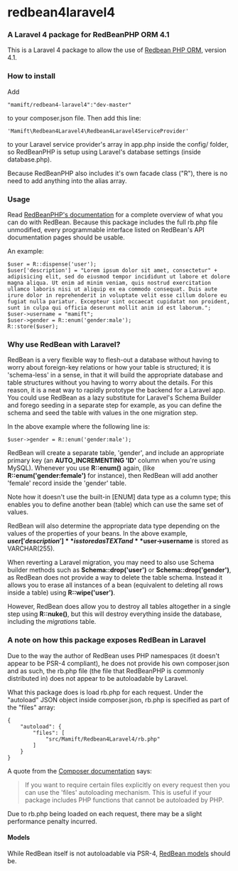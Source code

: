# redbean4laravel4
### A Laravel 4 package for RedBeanPHP ORM 4.1

This is a Laravel 4 package to allow the use of [Redbean PHP ORM](http://redbeanphp.com), version 4.1.

### How to install

Add 
	
	"mamift/redbean4-laravel4":"dev-master" 
	
to your composer.json file. Then add this line:

	'Mamift\Redbean4Laravel4\Redbean4Laravel4ServiceProvider'

to your Laravel service provider's array in app.php inside the config/ folder, so RedBeanPHP is setup using Laravel's database settings (inside database.php).

Because RedBeanPHP also includes it's own facade class ("R"), there is no need to add anything into the alias array.

### Usage

Read [RedBeanPHP's documentation](http://redbeanphp.com/crud) for a complete overview of what you can do with RedBean. Because this package includes the full rb.php file unmodified, every programmable interface listed on RedBean's API documentation pages should be usable.

An example:

	$user = R::dispense('user');
	$user['description'] = "Lorem ipsum dolor sit amet, consectetur" + adipisicing elit, sed do eiusmod tempor incididunt ut labore et dolore magna aliqua. Ut enim ad minim veniam, quis nostrud exercitation ullamco laboris nisi ut aliquip ex ea commodo consequat. Duis aute irure dolor in reprehenderit in voluptate velit esse cillum dolore eu fugiat nulla pariatur. Excepteur sint occaecat cupidatat non proident, sunt in culpa qui officia deserunt mollit anim id est laborum.";
	$user->username = "mamift";
	$user->gender = R::enum('gender:male');
	R::store($user);

### Why use RedBean with Laravel?

RedBean is a very flexible way to flesh-out a database without having to worry about foreign-key relations or how your table is structured; it is 'schema-less' in a sense, in that it will build the appropriate database and table structures without you having to worry about the details. For this reason, it is a neat way to rapidly prototype the backend for a Laravel app. You could use RedBean as a lazy substitute for Laravel's Schema Builder and forego seeding in a separate step for example, as you can define the schema and seed the table with values in the one migration step.

In the above example where the following line is:

	$user->gender = R::enum('gender:male');

RedBean will create a separate table, 'gender', and include an appropriate primary key (an **AUTO_INCREMENTING 'ID'** column when you're using MySQL). Whenever you use **R::enum()** again, (like **R::enum('gender:female')** for instance), then RedBean will add another 'female' record inside the 'gender' table. 

Note how it doesn't use the built-in [ENUM] data type as a column type; this enables you to define another bean (table) which can use the same set of values.

RedBean will also determine the appropriate data type depending on the values of the properties of your beans. In the above example, **$user['description']** is stored as TEXT and **$user->username** is stored as VARCHAR(255).

When reverting a Laravel migration, you may need to also use Schema builder methods such as **Schema::drop('user')** or **Schema::drop('gender')**, as RedBean does not provide a way to delete the table schema. Instead it allows you to erase all instances of a bean (equivalent to deleting all rows inside a table) using **R::wipe('user')**. 

However, RedBean does allow you to destroy all tables altogether in a single step using **R::nuke()**, but this will destroy everything inside the database, including the *migrations* table.

### A note on how this package exposes RedBean in Laravel

Due to the way the author of RedBean uses PHP namespaces (it doesn't appear to be PSR-4 compliant), he does not provide his own composer.json and as such, the rb.php file (the file that RedBeanPHP is commonly distributed in) does not appear to be autoloadable by Laravel.

What this package does is load rb.php for each request. Under the "autoload" JSON object inside composer.json, rb.php is specified as part of the "files" array:

	{
	    "autoload": {
    	    "files": [
    	        "src/Mamift/Redbean4Laravel4/rb.php"
    	    ]
    	}
	}
	
A quote from the [Composer documentation](https://getcomposer.org/doc/04-schema.md#files) says:
>If you want to require certain files explicitly on every request then you can use the 'files' autoloading mechanism. This is useful if your package includes PHP functions that cannot be autoloaded by PHP.

Due to rb.php being loaded on each request, there may be a slight performance penalty incurred.

#### Models

While RedBean itself is not autoloadable via PSR-4, [RedBean models](http://redbeanphp.com/models) should be.